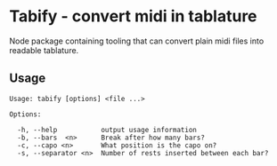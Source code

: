 Tabify - convert midi in tablature
==================================

Node package containing tooling that can convert plain midi files into readable tablature.

Usage
-----

```
Usage: tabify [options] <file ...>

Options:

  -h, --help           output usage information
  -b, --bars  <n>      Break after how many bars?
  -c, --capo <n>       What position is the capo on?
  -s, --separator <n>  Number of rests inserted between each bar?
```
